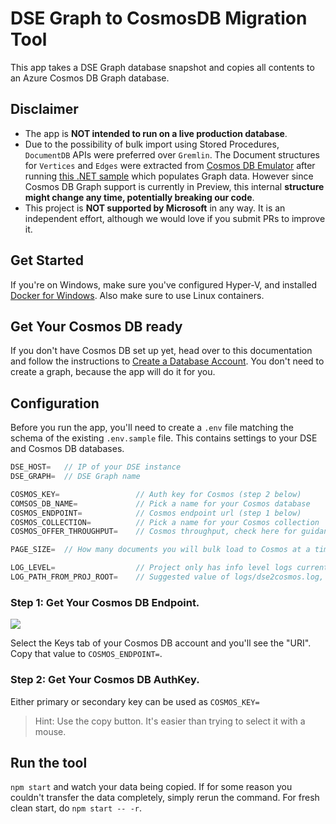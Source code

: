 # DSE Graph to CosmosDB Migration Tool

This app takes a DSE Graph database snapshot and copies all contents to an Azure Cosmos DB Graph database.

## Disclaimer
- The app is **NOT intended to run on a live production database**.
- Due to the possibility of bulk import using Stored Procedures, `DocumentDB` APIs were preferred over `Gremlin`. The Document structures for `Vertices` and `Edges` were extracted from [Cosmos DB Emulator](https://docs.microsoft.com/en-us/azure/cosmos-db/local-emulator) after running [this .NET sample](https://github.com/Azure-Samples/azure-cosmos-db-graph-dotnet-getting-started) which populates Graph data. However since Cosmos DB Graph support is currently in Preview, this internal **structure might change any time, potentially breaking our code**.
- This project is **NOT supported by Microsoft** in any way. It is an independent effort, although we would love if you submit PRs to improve it.

## Get Started
If you're on Windows, make sure you've configured Hyper-V, and installed [Docker for Windows](https://docs.docker.com/docker-for-windows/). Also make sure to use Linux containers.

## Get Your Cosmos DB ready
If you don't have Cosmos DB set up yet, head over to this documentation and follow the instructions to [Create a Database Account](
https://docs.microsoft.com/en-us/azure/cosmos-db/create-graph-dotnet).
You don't need to create a graph, because the app will do it for you.

## Configuration
Before you run the app, you'll need to create a `.env` file matching the schema of the existing `.env.sample` file. This contains settings to your DSE and Cosmos DB databases.

```javascript
DSE_HOST=   // IP of your DSE instance
DSE_GRAPH=  // DSE Graph name

COSMOS_KEY=                 // Auth key for Cosmos (step 2 below)
COMSOS_DB_NAME=             // Pick a name for your Cosmos database
COSMOS_ENDPOINT=            // Cosmos endpoint url (step 1 below)
COSMOS_COLLECTION=          // Pick a name for your Cosmos collection
COSMOS_OFFER_THROUGHPUT=    // Cosmos throughput, check here for guidance https://docs.microsoft.com/en-us/azure/cosmos-db/request-units#estimating-throughput-needs

PAGE_SIZE=  // How many documents you will bulk load to Cosmos at a time. Suggested to start at 500 and adjust as needed

LOG_LEVEL=                  // Project only has info level logs currently
LOG_PATH_FROM_PROJ_ROOT=    // Suggested value of logs/dse2cosmos.log, this folder and file will be created for you if it doesn't already exist 
```

### Step 1: Get Your Cosmos DB Endpoint.
<img src="images/azure-cosmos-keys.png"/>

Select the Keys tab of your Cosmos DB account and you'll see the "URI". Copy that value to  `COSMOS_ENDPOINT=`.

### Step 2: Get Your Cosmos DB AuthKey.
Either primary or secondary key can be used as `COSMOS_KEY=`
> Hint: Use the copy button. It's easier than trying to select it with a mouse.

## Run the tool
`npm start` and watch your data being copied. If for some reason you couldn't transfer the data completely, simply rerun the command. For fresh clean start, do `npm start -- -r`.